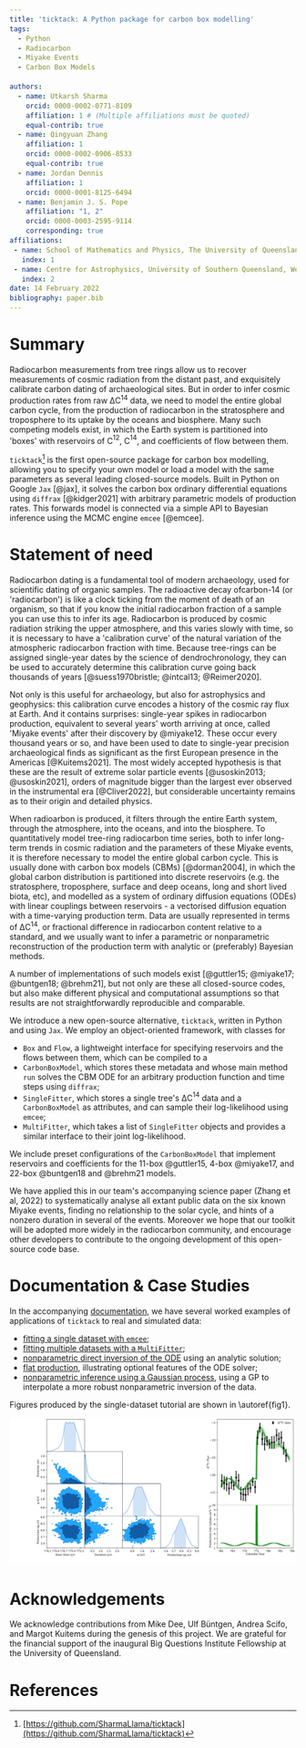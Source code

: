 ```yaml
---
title: 'ticktack: A Python package for carbon box modelling'
tags:
  - Python
  - Radiocarbon
  - Miyake Events
  - Carbon Box Models

authors:
  - name: Utkarsh Sharma
    orcid: 0000-0002-0771-8109
    affiliation: 1 # (Multiple affiliations must be quoted)
    equal-contrib: true
  - name: Qingyuan Zhang
    affiliation: 1
    orcid: 0000-0002-0906-8533
    equal-contrib: true
  - name: Jordan Dennis 
    affiliation: 1
    orcid: 0000-0001-8125-6494
  - name: Benjamin J. S. Pope
    affiliation: "1, 2"
    orcid: 0000-0003-2595-9114
    corresponding: true
affiliations:
 - name: School of Mathematics and Physics, The University of Queensland, St Lucia, QLD 4072, Australia
   index: 1
 - name: Centre for Astrophysics, University of Southern Queensland, West Street, Toowoomba, QLD 4350, Australia
   index: 2
date: 14 February 2022
bibliography: paper.bib
---
```


# Summary

Radiocarbon measurements from tree rings allow us to recover measurements of cosmic radiation from the distant past, and exquisitely calibrate carbon dating of archaeological sites. But in order to infer cosmic production rates from raw ΔC$^{14}$ data, we need to model the entire global carbon cycle, from the production of radiocarbon in the stratosphere and troposphere to its uptake by the oceans and biosphere. Many such competing models exist, in which the Earth system is partitioned into 'boxes' with reservoirs of C$^{12}$, C$^{14}$, and coefficients of flow between them.

`ticktack`[^ticktack] is the first open-source package for carbon box modelling, allowing you to specify your own model or load a model with the same parameters as several leading closed-source models. Built in Python on Google `Jax` [@jax], it solves the carbon box ordinary differential equations using `diffrax` [@kidger2021] with arbitrary parametric models of production rates. This forwards model is connected via a simple API to Bayesian inference using the MCMC engine `emcee` [@emcee].

# Statement of need

<!-- describe Miyake events and relevant citations -->
<!-- intro radiocarbon dating -->
Radiocarbon dating is a fundamental tool of modern archaeology, used for scientific dating of organic samples. The radioactive decay ofcarbon-14 (or 'radiocarbon') is like a clock ticking from the moment of death of an organism, so that if you know the initial radiocarbon fraction of a sample you can use this to infer its age. Radiocarbon is produced by cosmic radiation striking the upper atmosphere, and this varies slowly with time, so it is necessary to have a 'calibration curve' of the natural variation of the atmospheric radiocarbon fraction with time.
Because tree-rings can be assigned single-year dates by the science of dendrochronology, they can be used to accurately determine this calibration curve going back thousands of years [@suess1970bristle; @intcal13; @Reimer2020]. 

Not only is this useful for archaeology, but also for astrophysics and geophysics: this calibration curve encodes a history of the cosmic ray flux at Earth. And it contains surprises: single-year spikes in radiocarbon production, equivalent to several years' worth arriving at once, called 'Miyake events' after their discovery by @miyake12. These occur every thousand years or so, and have been used to date to single-year precision archaeological finds as significant as the first European presence in the Americas [@Kuitems2021]. The most widely accepted hypothesis is that these are the result of extreme solar particle events [@usoskin2013; @usoskin2021], orders of magnitude bigger than the largest ever observed in the instrumental era [@Cliver2022], but considerable uncertainty remains as to their origin and detailed physics.

<!-- describe how you need to model the carbon cycle -->
When radioarbon is produced, it filters through the entire Earth system, through the atmosphere, into the oceans, and into the biosphere. To quantitatively model tree-ring radiocarbon time series, both to infer long-term trends in cosmic radiation and the parameters of these Miyake events, it is therefore necessary to model the entire global carbon cycle. This is usually done with carbon box models (CBMs) [@dorman2004], in which the global carbon distribution is partitioned into discrete reservoirs (e.g. the stratosphere, troposphere, surface and deep oceans, long and short lived biota, etc), and modelled as a system of ordinary diffusion equations (ODEs) with linear couplings between reservoirs - a vectorised diffusion equation with a time-varying production term. Data are usually represented in terms of ΔC$^{14}$, or fractional difference in radiocarbon content relative to a standard, and we usually want to infer a parametric or nonparametric reconstruction of the production term with analytic or (preferably) Bayesian methods.
<!-- alternative carbon box models: not open source -->
A number of implementations of such models exist [@guttler15; @miyake17; @buntgen18; @brehm21], but not only are these all closed-source codes, but also make different physical and computational assumptions so that results are not straightforwardly reproducible and comparable.

<!-- ticktack is open source: briefly explain its use -->
We introduce a new open-source alternative, `ticktack`, written in Python and using `Jax`. We employ an object-oriented framework, with classes for 

- `Box` and `Flow`, a lightweight interface for specifying reservoirs and the flows between them, which can be compiled to a
- `CarbonBoxModel`, which stores these metadata and whose main method `run` solves the CBM ODE for an arbitrary production function and time steps using `diffrax`;
- `SingleFitter`, which stores a single tree's ΔC$^{14}$ data and a `CarbonBoxModel` as attributes, and can sample their log-likelihood using `emcee`;
- `MultiFitter`, which takes a list of `SingleFitter` objects and provides a similar interface to their joint log-likelihood. 

We include preset configurations of the `CarbonBoxModel` that implement reservoirs and coefficients for the 11-box @guttler15, 4-box @miyake17, and 22-box @buntgen18 and @brehm21 models.

<!-- cite Zhang et al 2022 -->
We have applied this in our team's accompanying science paper (Zhang et al, 2022) to systematically analyse all extant public data on the six known Miyake events, finding no relationship to the solar cycle, and hints of a nonzero duration in several of the events. Moreover we hope that our toolkit will be adopted more widely in the radiocarbon community, and encourage other developers to contribute to the ongoing development of this open-source code base.

# Documentation & Case Studies

In the accompanying [documentation](https://sharmallama.github.io/ticktack), we have several worked examples of applications of `ticktack` to real and simulated data:

- [fitting a single dataset with `emcee`](https://sharmallama.github.io/ticktack/notebooks/01_Fitting/);
- [fitting multiple datasets with a `MultiFitter`](https://sharmallama.github.io/ticktack/notebooks/02_MultiFitter/);
- [nonparametric direct inversion of the ODE](https://sharmallama.github.io/ticktack/notebooks/03_InverseSolver/) using an analytic solution;
- [flat production](https://sharmallama.github.io/ticktack/notebooks/04_Fitting_Flat/), illustrating optional features of the ODE solver;
- [nonparametric inference using a Gaussian process](https://sharmallama.github.io/ticktack/notebooks/05_Injection_Recovery_ControlPoints/), using a GP to interpolate a more robust nonparametric inversion of the data.

<!-- briefly summarize tutorials:
- single fitter
- multifitter 
- inverse solver
- flat production
- control points
 -->

Figures produced by the single-dataset tutorial are shown in \autoref{fig1}. 

![Left: Cornerplot of posterior samples [@chainconsumer]. Right: Predictive posterior draws for a super-Gaussian spike with sinusoidal 11-year solar cycle, overlaid on the original 774 CE discovery data from @miyake12. \label{fig1}](joss_figure.png)

# Acknowledgements

We acknowledge contributions from Mike Dee, Ulf Büntgen, Andrea Scifo, and Margot Kuitems during the genesis of this project. 
We are grateful for the financial support of the inaugural Big Questions Institute Fellowship at the University of Queensland.

# References

[^ticktack]: [https://github.com/SharmaLlama/ticktack](https://github.com/SharmaLlama/ticktack)
